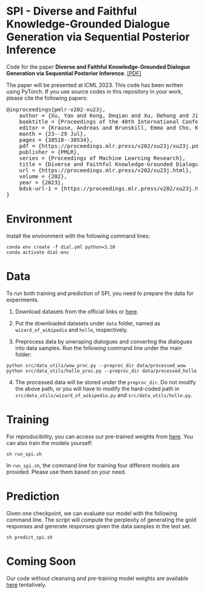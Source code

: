 # SPI - Diverse and Faithful Knowledge-Grounded Dialogue Generation via Sequential Posterior Inference

Code for the paper **Diverse and Faithful Knowledge-Grounded Dialogue Generation via Sequential Posterior Inference**. [[PDF]](https://arxiv.org/pdf/2306.01153.pdf)

The paper will be presented at ICML 2023. This code has been written using PyTorch. If you use source codes in this repository in your work, please cite the following papers:

<pre>
@inproceedings{pmlr-v202-xu23j,
	author = {Xu, Yan and Kong, Deqian and Xu, Dehong and Ji, Ziwei and Pang, Bo and Fung, Pascale and Wu, Ying Nian},
	booktitle = {Proceedings of the 40th International Conference on Machine Learning},
	editor = {Krause, Andreas and Brunskill, Emma and Cho, Kyunghyun and Engelhardt, Barbara and Sabato, Sivan and Scarlett, Jonathan},
	month = {23--29 Jul},
	pages = {38518--38534},
	pdf = {https://proceedings.mlr.press/v202/xu23j/xu23j.pdf},
	publisher = {PMLR},
	series = {Proceedings of Machine Learning Research},
	title = {Diverse and Faithful Knowledge-Grounded Dialogue Generation via Sequential Posterior Inference},
	url = {https://proceedings.mlr.press/v202/xu23j.html},
	volume = {202},
	year = {2023},
	bdsk-url-1 = {https://proceedings.mlr.press/v202/xu23j.html}
}
</pre>

# Environment

Install the environment with the following command lines:

```console
conda env create -f dial.yml python=3.10
conda activate dial-env
```

# Data

To run both training and prediction of SPI, you need to prepare the data for experiments.

1. Download datasets from the official links or [here](https://hkustconnect-my.sharepoint.com/:f:/g/personal/yxucb_connect_ust_hk/EuM6RFbNnyZOiLRyp_SIEtsBRAWq85TI2WaZywJWPGTYHw?e=rxbicW).

2. Put the downloaded datasets under `data` folder, named as `wizard_of_wikipedia` and `holle`, respectively.

3. Preprocess data by unwraping dialogues and converting the dialogues into data samples. Run the following command 
line under the main folder:

```console
python src/data_utils/wow_proc.py --preproc_dir data/processed_wow
python src/data_utils/holle_proc.py --preproc_dir data/processed_holle
```

4. The processed data will be stored under the `preproc_dir`. Do not modify the above path, or you will have to modify 
the hard-coded path in `src/data_utils/wizard_of_wikipedia.py` and `src/data_utils/holle.py`.


# Training

For reproducibility, you can access our pre-trained weights from [here](https://hkustconnect-my.sharepoint.com/:f:/g/personal/yxucb_connect_ust_hk/Euyhj33uFtdLnBcWe4bHBukB4rjbXSaoWRbG2PZ6Mcdt9Q?e=WCs3ap). You can also train the models yourself:

```console
sh run_spi.sh
```

In `run_spi.sh`, the command line for training four different models are provided. Please use them based on your need.


# Prediction

Given one checkpoint, we can evaluate our model with the following command line. The script will compute the perplexity 
of generating the gold responses and generate responses given the data samples in the test set.

```console
sh predict_spi.sh
```

# Coming Soon
Our code without cleansing and pre-training model weights are available [here](https://drive.google.com/drive/folders/1FVRA01uPUVdJ5rzN_mFcwpZAznr8XDiX?usp=share_link) tentatively.
